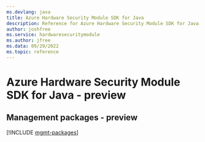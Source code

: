 ```yaml
---
ms.devlang: java
title: Azure Hardware Security Module SDK for Java
description: Reference for Azure Hardware Security Module SDK for Java
author: joshfree
ms.service: hardwaresecuritymodule
ms.author: jfree
ms.data: 09/29/2022
ms.topic: reference
---
```

# Azure Hardware Security Module SDK for Java - preview

## Management packages - preview
[!INCLUDE [mgmt-packages](hardware-security-module-mgmt-index.md)]